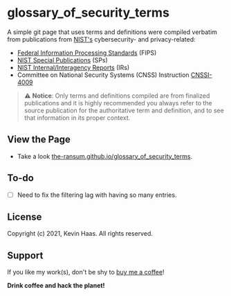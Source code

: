 # glossary_of_security_terms

A simple git page that uses terms and definitions were compiled verbatim from publications from [NIST's](https://www.nist.gov/) cybersecurity- and privacy-related:
- [Federal Information Processing Standards](https://csrc.nist.gov/publications/fips) (FIPS)
- [NIST Special Publications](https://csrc.nist.gov/publications/sp) (SPs)
- [NIST Internal/Interagency Reports](https://csrc.nist.gov/publications/nistir) (IRs) 
- Committee on National Security Systems (CNSS) Instruction [CNSSI-4009](https://www.cnss.gov/CNSS/issuances/Instructions.cfm)

> :warning: **Notice**: Only terms and definitions compiled are from finalized publications and it is highly recommended you always refer to the source publication for the authoritative term and definition, and to see that information in its proper context.


## View the Page

- Take a look [the-ransum.github.io/glossary_of_security_terms](https://the-ransum.github.io/glossary_of_security_terms/).

## To-do

- [ ] Need to fix the filtering lag with having so many entries.


## License

Copyright (c) 2021, Kevin Haas. All rights reserved.


## Support

If you like my work(s), don't be shy to [buy me a coffee](https://www.buymeacoffee.com/kevinhaas)!

__Drink coffee and hack the planet!__